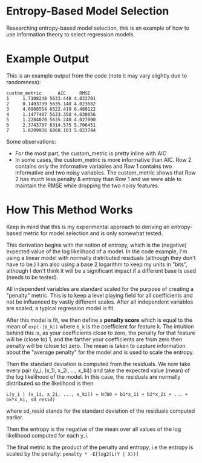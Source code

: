 # Entropy-Based Model Selection
Researching entropy-based model selection, this is an example of how to use information theory to select regression models.

# Example Output
This is an example output from the code (note it may vary slightly due to randomness):
```
custom_metric      AIC     RMSE
1     1.7108248 5633.448 4.033701
2     0.1403739 5635.140 4.023682
3     4.0908554 6522.419 6.480122
4     1.1477487 5633.358 4.030056
5     1.2284070 5635.240 4.027000
6     2.3743707 6314.575 5.706451
7     1.8209936 6068.103 5.023744
```
Some observations:
* For the most part, the custom_metric is pretty inline with AIC
* In some cases, the custom_metric is more informative than AIC. Row 2 contains only the informative variables and Row 1 contains two informative and two noisy variables. The custom_metric shows that Row 2 has much less penalty & entropy than Row 1 and we were able to maintain the RMSE while dropping the two noisy features.

# How This Method Works
Keep in mind that this is my experimental approach to deriving an entropy-based metric for model selection and is only somewhat tested.

This derivation begins with the notion of entropy, which is the (negative) expected value of the log likelihood of a model. In the code example, I'm using a linear model with normally distributed residuals (although they don't have to be.) I am also using a base 2 logarithm to keep my units in "bits", although I don't think it will be a significant impact if a different base is used (needs to be tested).

All independent variables are standard scaled for the purpose of creating a "penalty" metric. This is to keep a level playing field for all coefficients and not be influenced by vastly different scales. After all independent variables are scaled, a typical regression model is fit.

After this model is fit, we then define a **penalty score** which is equal to the mean of `exp(-|b_k|)` where `b_k` is the coefficient for feature k. The intuition behind this is, as your coefficients close to zero, the penalty for that feature will be (close to) 1, and the farther your coefficients are from zero then penalty will be (close to) zero. The mean is taken to capture information about the "average penalty" for the model and is used to scale the entropy.

Then the standard deviation is computed from the residuals. We now take every pair {y_i, (x_1i, x_2i, ..., x_ki)} and take the expected value (mean) of the log likelihood of the model. In this case, the residuals are normally distributed so the likelihood is then

`L(y_i | (x_1i, x_2i, ..., x_ki)) = N(b0 + b1*x_1i + b2*x_2i + ... + bk*x_ki, sd_resid)` 

where sd_resid stands for the standard deviation of the residuals computed earlier.

Then the entropy is the negative of the mean over all values of the log likelihood computed for each y_i.

The final metric is the product of the penalty and entropy, i.e the entropy is scaled by the penalty: `penalty * -E[log2(L(Y | X))]`
